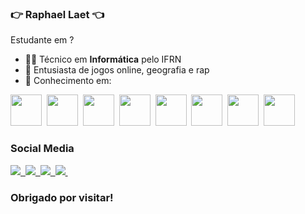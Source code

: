 ### 👉 Raphael Laet 👈
Estudante em ?
- 👨‍💻 Técnico em **Informática** pelo IFRN
- 🍃 Entusiasta de jogos online, geografia e rap
- 🧠 Conhecimento em:

<div display=inline>
  <img width="50" height="50" src="https://cdn.jsdelivr.net/gh/devicons/devicon@latest/icons/html5/html5-original.svg" />&nbsp;
  <img width="50" height="50" src="https://www.coywolf.news/wp-content/uploads/2024/11/purple-css-logo.webp" />&nbsp;
  <img width="50" height="50" src="https://cdn.jsdelivr.net/gh/devicons/devicon@latest/icons/typescript/typescript-original.svg" />&nbsp;
  <img width="50" height="50" src="https://cdn.jsdelivr.net/gh/devicons/devicon@latest/icons/javascript/javascript-original.svg" />&nbsp;
  <img width="50" height="50" src="https://cdn.jsdelivr.net/gh/devicons/devicon@latest/icons/angular/angular-original.svg" />&nbsp;
  <img width="50" height="50" src="https://cdn.jsdelivr.net/gh/devicons/devicon@latest/icons/mysql/mysql-original.svg" />&nbsp;
  <img width="50" height="50" src="https://cdn.jsdelivr.net/gh/devicons/devicon@latest/icons/bootstrap/bootstrap-original.svg" />&nbsp;
  <img width="50" height="50" src="https://cdn.jsdelivr.net/gh/devicons/devicon@latest/icons/canva/canva-original.svg" />&nbsp;
</div>

### Social Media

<div display=inline>
  <a href="mailto:raphalaet05@gmail.com">
    <img src="https://img.shields.io/badge/Gmail-D14836?style=for-the-badge&logo=gmail&logoColor=white" />&nbsp;
  </a>
  <a href="https://www.instagram.com/raphaelaet/">
    <img src="https://img.shields.io/badge/Instagram-%23E4405F.svg?style=for-the-badge&logo=Instagram&logoColor=white" />&nbsp;
  </a>
  <a href="https://x.com/raphael_clz">
    <img src="https://img.shields.io/badge/X-%23000000.svg?style=for-the-badge&logo=X&logoColor=white" />&nbsp;
  </a>
  <a href="https://open.spotify.com/user/31mjop2f45h3okitp7rcwya5yany?si=b6b5132b23ed437b">
    <img src="https://img.shields.io/badge/Spotify-1ED760?style=for-the-badge&logo=spotify&logoColor=white" />&nbsp;
  </a>
</div>

### Obrigado por visitar! 
